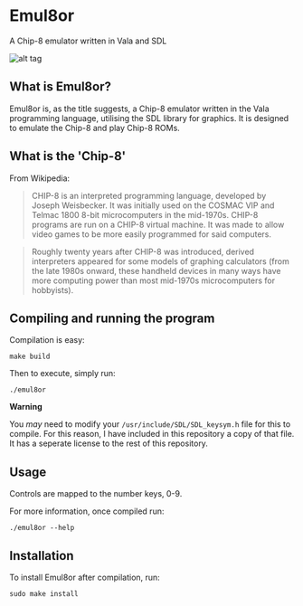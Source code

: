 # Emul8or

A Chip-8 emulator written in Vala and SDL

![alt tag](https://raw.githubusercontent.com/zesterer/emul8or/master/doc/pong-chip8.png)

## What is Emul8or?

Emul8or is, as the title suggests, a Chip-8 emulator written in the Vala programming language, utilising the SDL library for graphics. It is designed to emulate the Chip-8 and play Chip-8 ROMs.

## What is the 'Chip-8'

From Wikipedia:

> CHIP-8 is an interpreted programming language, developed by Joseph Weisbecker. It was initially used on the COSMAC VIP and Telmac 1800 8-bit microcomputers in the mid-1970s. CHIP-8 programs are run on a CHIP-8 virtual machine. It was made to allow video games to be more easily programmed for said computers.

> Roughly twenty years after CHIP-8 was introduced, derived interpreters appeared for some models of graphing calculators (from the late 1980s onward, these handheld devices in many ways have more computing power than most mid-1970s microcomputers for hobbyists).

## Compiling and running the program

Compilation is easy:

`make build`

Then to execute, simply run:

`./emul8or`

**Warning**

You *may* need to modify your ``/usr/include/SDL/SDL_keysym.h`` file for this to compile. For this reason, I have included in this repository a copy of that file. It has a seperate license to the rest of this repository.

## Usage

Controls are mapped to the number keys, 0-9.

For more information, once compiled run:

`./emul8or --help`

## Installation

To install Emul8or after compilation, run:

`sudo make install`
